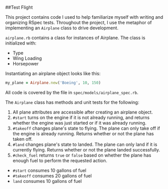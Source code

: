 ##Test Flight

This project contains code I used to help familiarize myself with writing and organizing RSpec tests. Throughout the project, I use the metaphor of implementing an `Airplane` class to drive development.

`airplane.rb` contains a class for instances of Airplane. The class is initialized with:
* Type
* Wing Loading
* Horsepower

Instantiating an airplane object looks like this:
```ruby
my_plane = Airplane.new('Boeing', 10, 150)
```

All code is covered by the file in `spec/models/airplane_spec.rb`.

The `Airplane` class has methods and unit tests for the following:

1. All plane attributes are accessible after creating an airplane object.
2. `#start` turns on the engine if it is not already running, and returns whether the engine was just started or if it was already running.
3. `#takeoff` changes plane's state to flying. The plane can only take off if the engine is already running. Returns whether or not the plane has taken off.
4. `#land` changes plane's state to landed. The plane can only land if it is currently flying. Returns whether or not the plane landed successfully.
5. `#check_fuel` returns `true` or `false` based on whether the plane has enough fuel to perform the requested action.
* `#start` consumes 10 gallons of fuel
* `#takeoff` consumes 20 gallons of fuel
* `land` consumes 10 gallons of fuel
